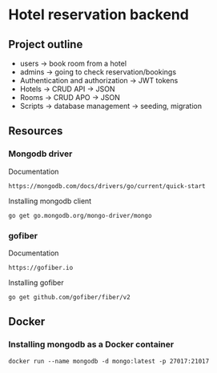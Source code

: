 #  Hotel reservation backend

## Project outline
- users -> book room from a hotel
- admins -> going to check reservation/bookings
- Authentication and authorization -> JWT tokens
- Hotels -> CRUD API -> JSON
- Rooms -> CRUD APO -> JSON
- Scripts -> database management -> seeding, migration

## Resources
### Mongodb driver
Documentation
```
https://mongodb.com/docs/drivers/go/current/quick-start
```

Installing mongodb client
```
go get go.mongodb.org/mongo-driver/mongo
```

### gofiber
Documentation
```
https://gofiber.io
```

Installing gofiber
```
go get github.com/gofiber/fiber/v2
```

## Docker
### Installing mongodb as a Docker container
```
docker run --name mongodb -d mongo:latest -p 27017:21017
```
